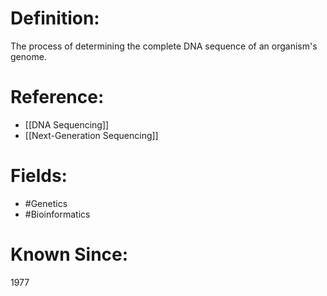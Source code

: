 

# Definition:
The process of determining the complete DNA sequence of an organism's genome.

# Reference:
- [[DNA Sequencing]]
- [[Next-Generation Sequencing]]

# Fields: 
- #Genetics
- #Bioinformatics

# Known Since:
1977


